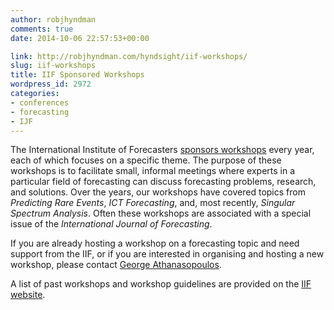```yaml
---
author: robjhyndman
comments: true
date: 2014-10-06 22:57:53+00:00

link: http://robjhyndman.com/hyndsight/iif-workshops/
slug: iif-workshops
title: IIF Sponsored Workshops
wordpress_id: 2972
categories:
- conferences
- forecasting
- IJF
---
```


The International Institute of Forecasters [sponsors workshops](http://forecasters.org/conferences/iif-sponsored-workshops/) every year, each of which focuses on a specific theme. The purpose of these workshops is to facilitate small, informal meetings where experts in a particular field of forecasting can discuss forecasting problems, research, and solutions. Over the years, our workshops have covered topics from _Predicting Rare Events_, _ICT Forecasting_, and, most recently, _Singular Spectrum Analysis_. Often these workshops are associated with a special issue of the _International Journal of Forecasting_.

If you are already hosting a workshop on a forecasting topic and need support from the IIF, or if you are interested in organising and hosting a new workshop, please contact [George Athanasopoulos](mailto:george.athanasopoulos@monash.edu).

A list of past workshops and workshop guidelines are provided on the [IIF website](http://forecasters.org/conferences/iif-sponsored-workshops/).
